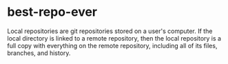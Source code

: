 # best-repo-ever
Local repositories are git repositories stored on a user's computer.
 If the local directory is linked to a remote repository, 
 then the local repository is a full copy with everything 
 on the remote repository, including all of its files, branches, and history.